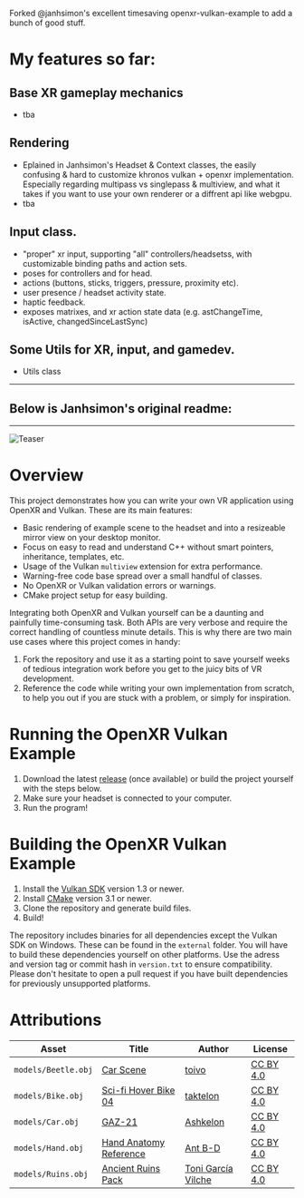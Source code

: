 Forked @janhsimon's excellent timesaving openxr-vulkan-example to add a bunch of good stuff.

# My features so far:

## Base XR gameplay mechanics
  - tba

## Rendering
  - Eplained in Janhsimon's Headset & Context classes, the easily confusing & hard to customize khronos vulkan + openxr implementation. Especially regarding multipass vs singlepass & multiview, and what it takes if you want to use your own renderer or a diffrent api like webgpu.
  - tba

## Input class.
  - "proper" xr input, supporting "all" controllers/headsetss, with customizable binding paths and action sets.
  - poses for controllers and for head.
  - actions (buttons, sticks, triggers, pressure, proximity etc).
  - user presence / headset activity state.
  - haptic feedback.
  - exposes matrixes, and xr action state data (e.g. astChangeTime, isActive, changedSinceLastSync)

## Some Utils for XR, input, and gamedev.
  - Utils class

-------------------------------

## Below is Janhsimon's original readme:

-------------------------------

![Teaser](teaser.gif)

# Overview

This project demonstrates how you can write your own VR application using OpenXR and Vulkan. These are its main features:

- Basic rendering of example scene to the headset and into a resizeable mirror view on your desktop monitor. 
- Focus on easy to read and understand C++ without smart pointers, inheritance, templates, etc.
- Usage of the Vulkan `multiview` extension for extra performance.
- Warning-free code base spread over a small handful of classes.
- No OpenXR or Vulkan validation errors or warnings.
- CMake project setup for easy building.

Integrating both OpenXR and Vulkan yourself can be a daunting and painfully time-consuming task. Both APIs are very verbose and require the correct handling of countless minute details. This is why there are two main use cases where this project comes in handy:

1. Fork the repository and use it as a starting point to save yourself weeks of tedious integration work before you get to the juicy bits of VR development.
2. Reference the code while writing your own implementation from scratch, to help you out if you are stuck with a problem, or simply for inspiration.


# Running the OpenXR Vulkan Example

1. Download the latest [release](https://github.com/janhsimon/openxr-vulkan-example/releases) (once available) or build the project yourself with the steps below.
2. Make sure your headset is connected to your computer.
3. Run the program!


# Building the OpenXR Vulkan Example

1. Install the [Vulkan SDK](https://vulkan.lunarg.com) version 1.3 or newer.
2. Install [CMake](https://cmake.org/download) version 3.1 or newer.
3. Clone the repository and generate build files.
4. Build!

The repository includes binaries for all dependencies except the Vulkan SDK on Windows. These can be found in the `external` folder. You will have to build these dependencies yourself on other platforms. Use the adress and version tag or commit hash in `version.txt` to ensure compatibility. Please don't hesitate to open a pull request if you have built dependencies for previously unsupported platforms.


# Attributions

| Asset | Title | Author | License |
| --- | --- | --- | --- |
| `models/Beetle.obj` | [Car Scene](https://sketchfab.com/3d-models/car-scene-b7b32eaca80d460c9338197e2c9d1408) | [toivo](https://sketchfab.com/toivo) | [CC BY 4.0](https://creativecommons.org/licenses/by/4.0/) |
| `models/Bike.obj` | [Sci-fi Hover Bike 04](https://sketchfab.com/3d-models/sci-fi-hover-bike-04-a326ca10a01b4cb29a357eb23e5f6e01) | [taktelon](https://sketchfab.com/taktelon) | [CC BY 4.0](https://creativecommons.org/licenses/by/4.0/) |
| `models/Car.obj` | [GAZ-21](https://sketchfab.com/3d-models/gaz-21-fdf5cbff00b04ab99a6ea3ab6b46533e) | [Ashkelon](https://sketchfab.com/Ashkelon) | [CC BY 4.0](https://creativecommons.org/licenses/by/4.0/) |
| `models/Hand.obj` | [Hand Anatomy Reference](https://sketchfab.com/3d-models/hand-anatomy-reference-2024d77a872a45f1baf6d81b51fe18a6) | [Ant B-D](https://sketchfab.com/ant_bd) | [CC BY 4.0](https://creativecommons.org/licenses/by/4.0/) |
| `models/Ruins.obj` | [Ancient Ruins Pack](https://sketchfab.com/3d-models/ancient-ruins-pack-4dad3b80562842f88d6568c5e1c469c2) | [Toni García Vilche](https://sketchfab.com/zul_gv) | [CC BY 4.0](https://creativecommons.org/licenses/by/4.0/) |
